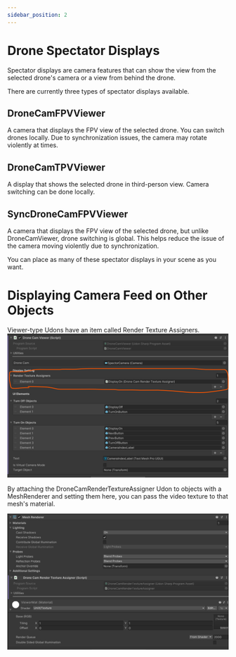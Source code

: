 ```yaml
---
sidebar_position: 2
---
```


# Drone Spectator Displays

Spectator displays are camera features that can show the view from the selected drone's camera or a view from behind the drone.

There are currently three types of spectator displays available.

## DroneCamFPVViewer

A camera that displays the FPV view of the selected drone. You can switch drones locally. Due to synchronization issues, the camera may rotate violently at times.

## DroneCamTPVViewer

A display that shows the selected drone in third-person view. Camera switching can be done locally.

## SyncDroneCamFPVViewer

A camera that displays the FPV view of the selected drone, but unlike DroneCamViewer, drone switching is global. This helps reduce the issue of the camera moving violently due to synchronization.

You can place as many of these spectator displays in your scene as you want.

# Displaying Camera Feed on Other Objects

Viewer-type Udons have an item called Render Texture Assigners.
![](img/image3.png)

By attaching the DroneCamRenderTextureAssigner Udon to objects with a MeshRenderer and setting them here, you can pass the video texture to that mesh's material.

![](img/image6.png)

